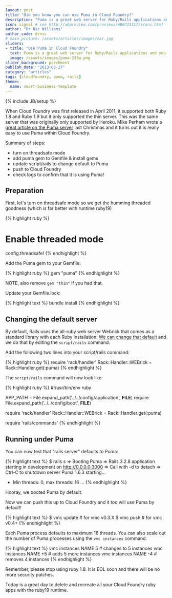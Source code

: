 ```yaml
---
layout: post
title: "Did you know you can use Puma in Cloud Foundry?"
description: "Puma is a great web server for Ruby/Rails applications and you can use it with Cloud Foundry today" # Used in /articles.html listing
icon: signal # see http://wbpreview.com/previews/WB07233L7/icons.html
author: "Dr Nic Williams"
author_code: drnic
# main_picture: /assets/articles/images/car.jpg
sliders:
- title: "Use Puma in Cloud Foundry"
  text: Puma is a great web server for Ruby/Rails applications and you can use it with Cloud Foundry today
  image: /assets/images/puma-235w.png
slider_background: parchment
publish_date: "2013-03-27"
category: "articles"
tags: [cloudfoundry, puma, rails]
theme:
  name: smart-business-template
---
```

{% include JB/setup %}

When Cloud Foundry was first released in April 2011, it supported both Ruby 1.8 and Ruby 1.9 but it only supported the thin server. This was the same server that was originally only supported by Heroku. Mike Perham wrote a [great article on the Puma server](http://www.mikeperham.com/2012/12/12/12-gems-of-christmas-1-puma/ "12 Gems of Christmas #1 &#8211; puma | Mike Perham") last Christmas and it turns out it is really easy to use Puma within Cloud Foundry.

Summary of steps:

* turn on threadsafe mode
* add puma gem to Gemfile & install gems
* update script/rails to change default to Puma
* push to Cloud Foundry
* check logs to confirm that it is using Puma!

## Preparation

First, let's turn on threadsafe mode so we get the humming threaded goodness (which is far better with runtime ruby19)

{% highlight ruby %}
# Enable threaded mode
config.threadsafe!
{% endhighlight %}

Add the Puma gem to your Gemfile:

{% highlight ruby %}
gem "puma"
{% endhighlight %}

NOTE, also remove `gem "thin"` if you had that.

Update your Gemfile.lock:

{% highlight text %}
bundle install
{% endhighlight %}

## Changing the default server

By default, Rails uses the all-ruby web server Webrick that comes as a standard library with each Ruby installation. [We can change that default](http://stackoverflow.com/questions/14146700/how-to-change-the-default-rails-server-in-rails-3/14911994#14911994 "How to change the default rails server in Rails 3? - Stack Overflow") and we do that by editing the `script/rails` command.

Add the following two lines into your script/rails command:

{% highlight ruby %}
require 'rack/handler'
Rack::Handler::WEBrick = Rack::Handler.get(:puma)
{% endhighlight %}

The `script/rails` command will now look like:

{% highlight ruby %}
#!/usr/bin/env ruby

APP_PATH = File.expand_path('../../config/application',  __FILE__)
require File.expand_path('../../config/boot',  __FILE__)

require 'rack/handler'
Rack::Handler::WEBrick = Rack::Handler.get(:puma)

require 'rails/commands'
{% endhighlight %}

## Running under Puma

You can now test that "rails server" defaults to Puma:

{% highlight text %}
$ rails s
=> Booting Puma
=> Rails 3.2.8 application starting in development on http://0.0.0.0:3000
=> Call with -d to detach
=> Ctrl-C to shutdown server
Puma 1.6.3 starting...
* Min threads: 0, max threads: 16
...
{% endhighlight %}

Hooray, we booted Puma by default.

Now we can push this up to Cloud Foundry and it too will use Puma by default!

{% highlight text %}
$ vmc update # for vmc v0.3.X
$ vmc push   # for vmc v0.4+
{% endhighlight %}

Each Puma process defaults to maximum 16 threads. You can also scale out the number of Puma processes using the `vmc instances` command. 

{% highlight text %}
vmc instances NAME 5  # changes to 5 instances
vmc instances NAME +5  # adds 5 more instances
vmc instances NAME -4  # removes 4 instances
{% endhighlight %}


Remember, please stop using ruby 1.8. It is EOL soon and there will be no more security patches.

Today is a great day to delete and recreate all your Cloud Foundry ruby apps with the ruby19 runtime.
